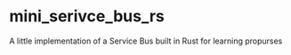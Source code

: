 # mini_serivce_bus_rs
A little implementation of a Service Bus built in Rust for learning propurses
